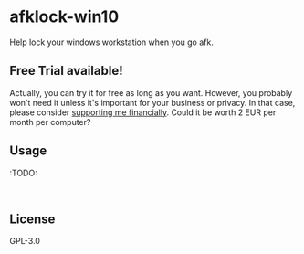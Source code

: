 ﻿
<!--#echo json="package.json" key="name" underline="=" -->
afklock-win10
=============
<!--/#echo -->

<!--#echo json="package.json" key="description" -->
Help lock your windows workstation when you go afk.
<!--/#echo -->


Free Trial available!
---------------------

Actually, you can try it for free as long as you want.
However, you probably won't need it unless it's important for your
business or privacy. In that case, please consider [supporting me
financially][finsup]. Could it be worth 2 EUR per month per computer?



Usage
-----

:TODO:


<!--#toc stop="scan" -->

&nbsp;

  [finsup]: https://github.com/mk-pmb/misc/issues/1

License
-------
<!--#echo json="package.json" key=".license" -->
GPL-3.0
<!--/#echo -->
